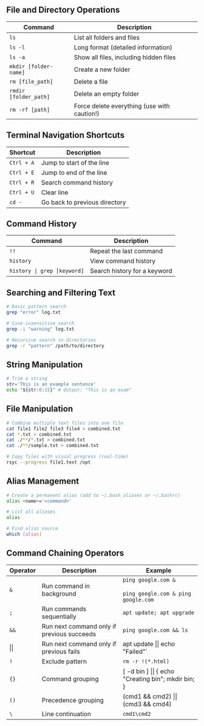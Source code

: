 ## File and Directory Operations
| Command               | Description                                 |
| --------------------- | ------------------------------------------- |
| `ls`                  | List all folders and files                  |
| `ls -l`               | Long format (detailed information)          |
| `ls -a`               | Show all files, including hidden files      |
| `mkdir [folder-name]` | Create a new folder                         |
| `rm [file_path]`      | Delete a file                               |
| `rmdir [folder_path]` | Delete an empty folder                      |
| `rm -rf [path]`       | Force delete everything (use with caution!) |
## Terminal Navigation Shortcuts

| Shortcut   | Description                   |
| ---------- | ----------------------------- |
| `Ctrl + A` | Jump to start of the line     |
| `Ctrl + E` | Jump to end of the line       |
| `Ctrl + R` | Search command history        |
| `Ctrl + U` | Clear line                    |
| `cd -`     | Go back to previous directory |
## Command History
| Command                     | Description                  |
| --------------------------- | ---------------------------- |
| `!!`                        | Repeat the last command      |
| `history`                   | View command history         |
| `history \| grep [keyword]` | Search history for a keyword |
## Searching and Filtering Text
```bash
# Basic pattern search
grep "error" log.txt

# Case-insensitive search
grep -i "warning" log.txt

# Recursive search in directories
grep -r "pattern" /path/to/directory
```
## String Manipulation
```bash
# Trim a string
str='This is an example sentence'
echo "${str:0:15}" # Output: "This is an exam"
```
## File Manipulation
```bash
# Combine multiple text files into one file
cat file1 file2 file3 file4 > combined.txt
cat *.txt > combined.txt
cat ./**/*.txt > combined.txt
cat ./**/sample.txt > combined.txt

# Copy files with visual progress (real-time)
rsyc --progress file1.text /opt
```
## Alias Management
```bash
# Create a permanent alias (add to ~/.bash_aliases or ~/.bashrc)
alias <name>='<command>'

# List all aliases
alias

# Find alias source
which [alias]
```
## Command Chaining Operators
| Operator | Description                                | Example                                                        |
| -------- | ------------------------------------------ | -------------------------------------------------------------- |
| `&`      | Run command in background                  | `ping google.com &`<br><br>`ping google.com & ping google.com` |
| `;`      | Run commands sequentially                  | `apt update; apt upgrade`                                      |
| `&&`     | Run next command only if previous succeeds | `ping google.com && ls`                                        |
| \|\|     | Run next command only if previous fails    | apt update \|\| echo "Failed"`                                 |
| `!`      | Exclude pattern                            | `rm -r !(*.html)`                                              |
| `{}`     | Command grouping                           | [ -d bin ] \|\| { echo "Creating bin"; mkdir bin; }            |
| `()`     | Precedence grouping                        | (cmd1 && cmd2) \|\| (cmd3 && cmd4)                             |
| `\`      | Line continuation                          | `cmd1\cmd2`                                                    |

